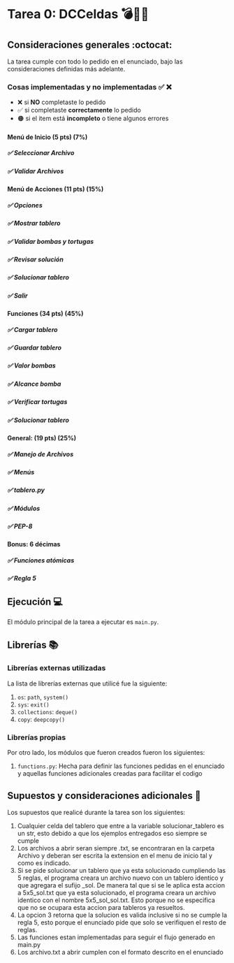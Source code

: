 # Tarea 0: DCCeldas 💣🐢🏰


## Consideraciones generales :octocat:

La tarea cumple con todo lo pedido en el enunciado, bajo las consideraciones definidas más adelante.

### Cosas implementadas y no implementadas :white_check_mark: :x:

- ❌ si **NO** completaste lo pedido
- ✅ si completaste **correctamente** lo pedido
- 🟠 si el item está **incompleto** o tiene algunos errores
#### Menú de Inicio (5 pts) (7%)
##### ✅ Seleccionar Archivo
##### ✅ Validar Archivos
#### Menú de Acciones (11 pts) (15%) 
##### ✅ Opciones
##### ✅ Mostrar tablero 
##### ✅ Validar bombas y tortugas
##### ✅ Revisar solución
##### ✅ Solucionar tablero
##### ✅ Salir
#### Funciones (34 pts) (45%)
##### ✅ Cargar tablero
##### ✅ Guardar tablero
##### ✅ Valor bombas
##### ✅ Alcance bomba
##### ✅ Verificar tortugas
##### ✅ Solucionar tablero
#### General: (19 pts) (25%)
##### ✅ Manejo de Archivos
##### ✅ Menús
##### ✅ tablero.py
##### ✅ Módulos
##### ✅ PEP-8
#### Bonus: 6 décimas
##### ✅ Funciones atómicas
##### ✅ Regla 5
## Ejecución :computer:
El módulo principal de la tarea a ejecutar es  ```main.py```. 


## Librerías :books:
### Librerías externas utilizadas
La lista de librerías externas que utilicé fue la siguiente:

1. ```os```: ```path```, ```system()```
2. ```sys```: ```exit()```
3. ```collections```: ```deque()```
4. ```copy```: ```deepcopy()```


### Librerías propias
Por otro lado, los módulos que fueron creados fueron los siguientes:

1. ```functions.py```: Hecha para definir las funciones pedidas en el enunciado y aquellas funciones adicionales creadas para facilitar el codigo

## Supuestos y consideraciones adicionales :thinking:
Los supuestos que realicé durante la tarea son los siguientes:

1. Cualquier celda del tablero que entre a la variable solucionar_tablero es un str, esto debido a que los ejemplos entregados eso siempre se cumple
2. Los archivos a abrir seran siempre .txt, se encontraran en la carpeta Archivo y deberan ser escrita la extension en el menu de inicio tal y como es indicado.
3. Si se pide solucionar un tablero que ya esta solucionado cumpliendo las 5 reglas, el programa creara un archivo nuevo con un tablero identico y que agregara el sufijo _sol. De manera tal que si se le aplica esta accion a 5x5_sol.txt que ya esta solucionado, el programa creara un archivo identico con el nombre 5x5_sol_sol.txt. Esto porque no se especifica que no se ocupara esta accion para tableros ya resueltos.
4. La opcion 3 retorna que la solucion es valida inclusive si no se cumple la regla 5, esto porque el enunciado pide que solo se verifiquen el resto de reglas.
5. Las funciones estan implementadas para seguir el flujo generado en main.py 
6. Los archivo.txt a abrir cumplen con el formato descrito en el enunciado

